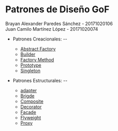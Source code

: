 # Patrones de Diseño GoF

Brayan Alexander Paredes Sánchez - 20171020106<br/>
Juan Camilo Martínez López - 20171020074


* Patrones Creacionales:
--

  * [Abstract Factory](https://github.com/brayanpasa99/Patrones/blob/master/Patrones%20creacionales/Abstract%20Factory/Abstract%20Factory.pdf)
  * [Builder](https://github.com/brayanpasa99/Patrones/blob/master/Patrones%20creacionales/Builder/Builder.pdf)
  * [Factory Method](https://github.com/brayanpasa99/Patrones/blob/master/Patrones%20creacionales/Factory%20Method/Factory%20Method.pdf)
  * [Prototype](https://github.com/brayanpasa99/Patrones/blob/master/Patrones%20creacionales/Prototype/Prototype.pdf)
  * [Singleton](https://github.com/brayanpasa99/Patrones/blob/master/Patrones%20creacionales/Singleton/Singleton.pdf)
  
* Patrones Estructurales:
--
  
  * [adapter](https://github.com/brayanpasa99/Patrones/blob/master/Patrones%20estructurales/Adapter/Adapter.pdf)
  * [Brigde](https://github.com/brayanpasa99/Patrones/blob/master/Patrones%20estructurales/Bridge/Bridge.pdf)
  * [Composite](https://github.com/brayanpasa99/Patrones/blob/master/Patrones%20estructurales/Composite/Composite.pdf)
  * [Decorator](https://github.com/brayanpasa99/Patrones/blob/master/Patrones%20estructurales/Decorator/Decorator.pdf)
  * [Facade](https://github.com/brayanpasa99/Patrones/blob/master/Patrones%20estructurales/Facade/Fachada.pdf)
  * [Flyweight](https://github.com/brayanpasa99/Patrones/blob/master/Patrones%20estructurales/Flyweight/Flyweight.pdf)
  * [Proxy](https://github.com/brayanpasa99/Patrones/blob/master/Patrones%20estructurales/Proxy/Proxy.pdf)
